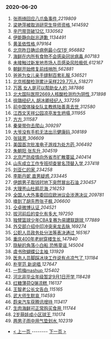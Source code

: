 ### 2020-06-20 
1. [ 张雨绮回应八爪鱼事件 ](https://s.weibo.com/weibo?q=%23%E5%BC%A0%E9%9B%A8%E7%BB%AE%E5%9B%9E%E5%BA%94%E5%85%AB%E7%88%AA%E9%B1%BC%E4%BA%8B%E4%BB%B6%23&Refer=top) *2219809*
1. [ 梁艳萍被取消研究生导师资格 ](https://s.weibo.com/weibo?q=%23%E6%A2%81%E8%89%B3%E8%90%8D%E8%A2%AB%E5%8F%96%E6%B6%88%E7%A0%94%E7%A9%B6%E7%94%9F%E5%AF%BC%E5%B8%88%E8%B5%84%E6%A0%BC%23&Refer=top) *1414592*
1. [ 辛巴带货破12亿 ](https://s.weibo.com/weibo?q=%23%E8%BE%9B%E5%B7%B4%E5%B8%A6%E8%B4%A7%E7%A0%B412%E4%BA%BF%23&topic_ad=1&Refer=top) *1330562*
1. [ 伊能静向赵兆道歉 ](https://s.weibo.com/weibo?q=%23%E4%BC%8A%E8%83%BD%E9%9D%99%E5%90%91%E8%B5%B5%E5%85%86%E9%81%93%E6%AD%89%23&Refer=top) *1134491*
1. [ 黄圣依性格 ](https://s.weibo.com/weibo?q=%23%E9%BB%84%E5%9C%A3%E4%BE%9D%E6%80%A7%E6%A0%BC%23&Refer=top) *979164*
1. [ 北京昨日确诊病例最小仅1岁 ](https://s.weibo.com/weibo?q=%23%E5%8C%97%E4%BA%AC%E6%98%A8%E6%97%A5%E7%A1%AE%E8%AF%8A%E7%97%85%E4%BE%8B%E6%9C%80%E5%B0%8F%E4%BB%851%E5%B2%81%23&Refer=top) *956882*
1. [ 海鲜在内所有食物不会感染冠状病毒 ](https://s.weibo.com/weibo?q=%E6%B5%B7%E9%B2%9C%E5%9C%A8%E5%86%85%E6%89%80%E6%9C%89%E9%A3%9F%E7%89%A9%E4%B8%8D%E4%BC%9A%E6%84%9F%E6%9F%93%E5%86%A0%E7%8A%B6%E7%97%85%E6%AF%92&Refer=top) *807183*
1. [ 未接触过新发地市场人员感染风险极低 ](https://s.weibo.com/weibo?q=%23%E6%9C%AA%E6%8E%A5%E8%A7%A6%E8%BF%87%E6%96%B0%E5%8F%91%E5%9C%B0%E5%B8%82%E5%9C%BA%E4%BA%BA%E5%91%98%E6%84%9F%E6%9F%93%E9%A3%8E%E9%99%A9%E6%9E%81%E4%BD%8E%23&Refer=top) *612167*
1. [ 朝鲜开始修复前线哨所 ](https://s.weibo.com/weibo?q=%E6%9C%9D%E9%B2%9C%E5%BC%80%E5%A7%8B%E4%BF%AE%E5%A4%8D%E5%89%8D%E7%BA%BF%E5%93%A8%E6%89%80&Refer=top) *562881*
1. [ 爸爸为女儿亲手缝制百套礼服 ](https://s.weibo.com/weibo?q=%23%E7%88%B8%E7%88%B8%E4%B8%BA%E5%A5%B3%E5%84%BF%E4%BA%B2%E6%89%8B%E7%BC%9D%E5%88%B6%E7%99%BE%E5%A5%97%E7%A4%BC%E6%9C%8D%23&Refer=top) *536521*
1. [ 北京核酸检测累计采样229.7万人 ](https://s.weibo.com/weibo?q=%23%E5%8C%97%E4%BA%AC%E6%A0%B8%E9%85%B8%E6%A3%80%E6%B5%8B%E7%B4%AF%E8%AE%A1%E9%87%87%E6%A0%B7229.7%E4%B8%87%E4%BA%BA%23&Refer=top) *518271*
1. [ 万茜 女人是可以帮助女人的 ](https://s.weibo.com/weibo?q=%E4%B8%87%E8%8C%9C%20%E5%A5%B3%E4%BA%BA%E6%98%AF%E5%8F%AF%E4%BB%A5%E5%B8%AE%E5%8A%A9%E5%A5%B3%E4%BA%BA%E7%9A%84&Refer=top) *387886*
1. [ 北大国际医院2669人核酸检测均为阴性 ](https://s.weibo.com/weibo?q=%E5%8C%97%E5%A4%A7%E5%9B%BD%E9%99%85%E5%8C%BB%E9%99%A22669%E4%BA%BA%E6%A0%B8%E9%85%B8%E6%A3%80%E6%B5%8B%E5%9D%87%E4%B8%BA%E9%98%B4%E6%80%A7&Refer=top) *371898*
1. [ 徐璐经纪人 胡冰卿经纪人 ](https://s.weibo.com/weibo?q=%E5%BE%90%E7%92%90%E7%BB%8F%E7%BA%AA%E4%BA%BA%20%E8%83%A1%E5%86%B0%E5%8D%BF%E7%BB%8F%E7%BA%AA%E4%BA%BA&Refer=top) *337259*
1. [ 前中国体操女队主教练陆善真去世 ](https://s.weibo.com/weibo?q=%23%E5%89%8D%E4%B8%AD%E5%9B%BD%E4%BD%93%E6%93%8D%E5%A5%B3%E9%98%9F%E4%B8%BB%E6%95%99%E7%BB%83%E9%99%86%E5%96%84%E7%9C%9F%E5%8E%BB%E4%B8%96%23&Refer=top) *312580*
1. [ 江西文天祥公园凉亭发生坍塌 ](https://s.weibo.com/weibo?q=%23%E6%B1%9F%E8%A5%BF%E6%96%87%E5%A4%A9%E7%A5%A5%E5%85%AC%E5%9B%AD%E5%87%89%E4%BA%AD%E5%8F%91%E7%94%9F%E5%9D%8D%E5%A1%8C%23&Refer=top) *311955*
1. [ 方方 ](https://s.weibo.com/weibo?q=%E6%96%B9%E6%96%B9&Refer=top) *311587*
1. [ 秦昊带你去爬山 ](https://s.weibo.com/weibo?q=%23%E7%A7%A6%E6%98%8A%E5%B8%A6%E4%BD%A0%E5%8E%BB%E7%88%AC%E5%B1%B1%23&Refer=top) *309297*
1. [ 大爷没有手机无法出示健康码 ](https://s.weibo.com/weibo?q=%23%E5%A4%A7%E7%88%B7%E6%B2%A1%E6%9C%89%E6%89%8B%E6%9C%BA%E6%97%A0%E6%B3%95%E5%87%BA%E7%A4%BA%E5%81%A5%E5%BA%B7%E7%A0%81%23&Refer=top) *308189*
1. [ 张铭恩 ](https://s.weibo.com/weibo?q=%E5%BC%A0%E9%93%AD%E6%81%A9&Refer=top) *306609*
1. [ 美国首次批准电子游戏为处方药 ](https://s.weibo.com/weibo?q=%E7%BE%8E%E5%9B%BD%E9%A6%96%E6%AC%A1%E6%89%B9%E5%87%86%E7%94%B5%E5%AD%90%E6%B8%B8%E6%88%8F%E4%B8%BA%E5%A4%84%E6%96%B9%E8%8D%AF&Refer=top) *306492*
1. [ 朱朝阳 张东升 ](https://s.weibo.com/weibo?q=%E6%9C%B1%E6%9C%9D%E9%98%B3%20%E5%BC%A0%E4%B8%9C%E5%8D%87&Refer=top) *304519*
1. [ 北京严防疫情向外省市扩散蔓延 ](https://s.weibo.com/weibo?q=%E5%8C%97%E4%BA%AC%E4%B8%A5%E9%98%B2%E7%96%AB%E6%83%85%E5%90%91%E5%A4%96%E7%9C%81%E5%B8%82%E6%89%A9%E6%95%A3%E8%94%93%E5%BB%B6&Refer=top) *240414*
1. [ 山东成立工作专班彻查冒名顶替入学 ](https://s.weibo.com/weibo?q=%23%E5%B1%B1%E4%B8%9C%E6%88%90%E7%AB%8B%E5%B7%A5%E4%BD%9C%E4%B8%93%E7%8F%AD%E5%BD%BB%E6%9F%A5%E5%86%92%E5%90%8D%E9%A1%B6%E6%9B%BF%E5%85%A5%E5%AD%A6%23&Refer=top) *237418*
1. [ 刘亚仁的家 ](https://s.weibo.com/weibo?q=%E5%88%98%E4%BA%9A%E4%BB%81%E7%9A%84%E5%AE%B6&Refer=top) *234258*
1. [ 李斯丹妮 直男疑惑 ](https://s.weibo.com/weibo?q=%E6%9D%8E%E6%96%AF%E4%B8%B9%E5%A6%AE%20%E7%9B%B4%E7%94%B7%E7%96%91%E6%83%91&Refer=top) *233445*
1. [ 伊朗男子取钱时地下突然冒出石油 ](https://s.weibo.com/weibo?q=%23%E4%BC%8A%E6%9C%97%E7%94%B7%E5%AD%90%E5%8F%96%E9%92%B1%E6%97%B6%E5%9C%B0%E4%B8%8B%E7%AA%81%E7%84%B6%E5%86%92%E5%87%BA%E7%9F%B3%E6%B2%B9%23&Refer=top) *230457*
1. [ 大理苍山杜鹃花海 ](https://s.weibo.com/weibo?q=%23%E5%A4%A7%E7%90%86%E8%8B%8D%E5%B1%B1%E6%9D%9C%E9%B9%83%E8%8A%B1%E6%B5%B7%23&Refer=top) *216253*
1. [ 全国人大外事委回应欧洲议会涉港决议 ](https://s.weibo.com/weibo?q=%E5%85%A8%E5%9B%BD%E4%BA%BA%E5%A4%A7%E5%A4%96%E4%BA%8B%E5%A7%94%E5%9B%9E%E5%BA%94%E6%AC%A7%E6%B4%B2%E8%AE%AE%E4%BC%9A%E6%B6%89%E6%B8%AF%E5%86%B3%E8%AE%AE&Refer=top) *209781*
1. [ 嗑到了胡先煦张子枫 ](https://s.weibo.com/weibo?q=%23%E5%97%91%E5%88%B0%E4%BA%86%E8%83%A1%E5%85%88%E7%85%A6%E5%BC%A0%E5%AD%90%E6%9E%AB%23&Refer=top) *206600*
1. [ 仝卓微博认证 ](https://s.weibo.com/weibo?q=%23%E4%BB%9D%E5%8D%93%E5%BE%AE%E5%8D%9A%E8%AE%A4%E8%AF%81%23&Refer=top) *204521*
1. [ 拔河前后的变化有多大 ](https://s.weibo.com/weibo?q=%23%E6%8B%94%E6%B2%B3%E5%89%8D%E5%90%8E%E7%9A%84%E5%8F%98%E5%8C%96%E6%9C%89%E5%A4%9A%E5%A4%A7%23&Refer=top) *197250*
1. [ 独臂篮球少年CBA复赛为易建联跳球 ](https://s.weibo.com/weibo?q=%23%E7%8B%AC%E8%87%82%E7%AF%AE%E7%90%83%E5%B0%91%E5%B9%B4CBA%E5%A4%8D%E8%B5%9B%E4%B8%BA%E6%98%93%E5%BB%BA%E8%81%94%E8%B7%B3%E7%90%83%23&Refer=top) *177889*
1. [ 外交部介绍中印冲突来龙去脉 ](https://s.weibo.com/weibo?q=%23%E5%A4%96%E4%BA%A4%E9%83%A8%E4%BB%8B%E7%BB%8D%E4%B8%AD%E5%8D%B0%E5%86%B2%E7%AA%81%E6%9D%A5%E9%BE%99%E5%8E%BB%E8%84%89%23&Refer=top) *169274*
1. [ 公职人员政务处分法等表决通过 ](https://s.weibo.com/weibo?q=%E5%85%AC%E8%81%8C%E4%BA%BA%E5%91%98%E6%94%BF%E5%8A%A1%E5%A4%84%E5%88%86%E6%B3%95%E7%AD%89%E8%A1%A8%E5%86%B3%E9%80%9A%E8%BF%87&Refer=top) *165167*
1. [ 重庆400年老树穿楼生长 ](https://s.weibo.com/weibo?q=%23%E9%87%8D%E5%BA%86400%E5%B9%B4%E8%80%81%E6%A0%91%E7%A9%BF%E6%A5%BC%E7%94%9F%E9%95%BF%23&Refer=top) *147940*
1. [ 隐秘的角落小白船 恐怖童谣 ](https://s.weibo.com/weibo?q=%E9%9A%90%E7%A7%98%E7%9A%84%E8%A7%92%E8%90%BD%E5%B0%8F%E7%99%BD%E8%88%B9%20%E6%81%90%E6%80%96%E7%AB%A5%E8%B0%A3&Refer=top) *145004*
1. [ 虞书欣蝴蝶公主袖 ](https://s.weibo.com/weibo?q=%23%E8%99%9E%E4%B9%A6%E6%AC%A3%E8%9D%B4%E8%9D%B6%E5%85%AC%E4%B8%BB%E8%A2%96%23&Refer=top) *131929*
1. [ 医务人员脚踩冰块工作说有点凉气了 ](https://s.weibo.com/weibo?q=%23%E5%8C%BB%E5%8A%A1%E4%BA%BA%E5%91%98%E8%84%9A%E8%B8%A9%E5%86%B0%E5%9D%97%E5%B7%A5%E4%BD%9C%E8%AF%B4%E6%9C%89%E7%82%B9%E5%87%89%E6%B0%94%E4%BA%86%23&Refer=top) *131184*
1. [ 朴宰范 新说唱 ](https://s.weibo.com/weibo?q=%E6%9C%B4%E5%AE%B0%E8%8C%83%20%E6%96%B0%E8%AF%B4%E5%94%B1&Refer=top) *127647*
1. [ 一剪梅mashup ](https://s.weibo.com/weibo?q=%E4%B8%80%E5%89%AA%E6%A2%85mashup&Refer=top) *125402*
1. [ 河北非毕业年级暂定9月1日开学 ](https://s.weibo.com/weibo?q=%23%E6%B2%B3%E5%8C%97%E9%9D%9E%E6%AF%95%E4%B8%9A%E5%B9%B4%E7%BA%A7%E6%9A%82%E5%AE%9A9%E6%9C%881%E6%97%A5%E5%BC%80%E5%AD%A6%23&Refer=top) *118428*
1. [ 红糖薄荷Q弹凉糕 ](https://s.weibo.com/weibo?q=%23%E7%BA%A2%E7%B3%96%E8%96%84%E8%8D%B7Q%E5%BC%B9%E5%87%89%E7%B3%95%23&Refer=top) *116137*
1. [ 王智老公长文告白 ](https://s.weibo.com/weibo?q=%E7%8E%8B%E6%99%BA%E8%80%81%E5%85%AC%E9%95%BF%E6%96%87%E5%91%8A%E7%99%BD&Refer=top) *115165*
1. [ 武大师生默哀 ](https://s.weibo.com/weibo?q=%23%E6%AD%A6%E5%A4%A7%E5%B8%88%E7%94%9F%E9%BB%98%E5%93%80%23&Refer=top) *114593*
1. [ 蔚来汽车获腾讯增持 ](https://s.weibo.com/weibo?q=%E8%94%9A%E6%9D%A5%E6%B1%BD%E8%BD%A6%E8%8E%B7%E8%85%BE%E8%AE%AF%E5%A2%9E%E6%8C%81&Refer=top) *113417*
1. [ 生肉海鲜可正常购买食用 ](https://s.weibo.com/weibo?q=%23%E7%94%9F%E8%82%89%E6%B5%B7%E9%B2%9C%E5%8F%AF%E6%AD%A3%E5%B8%B8%E8%B4%AD%E4%B9%B0%E9%A3%9F%E7%94%A8%23&Refer=top) *111744*
1. [ 2岁萌娃成小区球王 ](https://s.weibo.com/weibo?q=2%E5%B2%81%E8%90%8C%E5%A8%83%E6%88%90%E5%B0%8F%E5%8C%BA%E7%90%83%E7%8E%8B&Refer=top) *110174*
1. [ 两男子雨中用气垫划水 ](https://s.weibo.com/weibo?q=%E4%B8%A4%E7%94%B7%E5%AD%90%E9%9B%A8%E4%B8%AD%E7%94%A8%E6%B0%94%E5%9E%AB%E5%88%92%E6%B0%B4&Refer=top) *102319* 

- [ < 上一页 ](https://github.com/able8/weibo-hot-record/blob/master/2020-06-19.md) -------- [ 下一页 > ](https://github.com/able8/weibo-hot-record/blob/master/2020-06-21.md)
